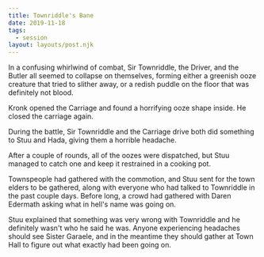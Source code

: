 ```yaml
---
title: Townriddle's Bane
date: 2019-11-18
tags:
  - session
layout: layouts/post.njk
---
```


In a confusing whirlwind of combat, Sir Townriddle, the Driver, and the Butler all seemed to collapse on themselves, forming either a greenish ooze creature that tried to slither away, or a redish puddle on the floor that was definitely not blood.

Kronk opened the Carriage and found a horrifying ooze shape inside. He closed the carriage again.

During the battle, Sir Townriddle and the Carriage drive both did something to Stuu and Hada, giving them a horrible headache.

After a couple of rounds, all of the oozes were dispatched, but Stuu managed to catch one and keep it restrained in a cooking pot.

Townspeople had gathered with the commotion, and Stuu sent for the town elders to be gathered, along with everyone who had talked to Townriddle in the past couple days. Before long, a crowd had gathered with Daren Edermath asking what in hell's name was going on.

Stuu explained that something was very wrong with Townriddle and he definitely wasn't who he said he was. Anyone experiencing headaches should see Sister Garaele, and in the meantime they should gather at Town Hall to figure out what exactly had been going on.
